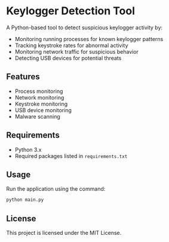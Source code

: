 # Keylogger Detection Tool

A Python-based tool to detect suspicious keylogger activity by:
- Monitoring running processes for known keylogger patterns
- Tracking keystroke rates for abnormal activity
- Monitoring network traffic for suspicious behavior
- Detecting USB devices for potential threats

## Features
- Process monitoring
- Network monitoring
- Keystroke monitoring
- USB device monitoring
- Malware scanning

## Requirements
- Python 3.x
- Required packages listed in `requirements.txt`

## Usage
Run the application using the command:
```bash
python main.py
```

## License
This project is licensed under the MIT License.
